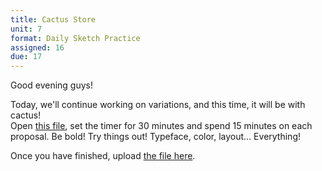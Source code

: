 ```yaml
---
title: Cactus Store
unit: 7
format: Daily Sketch Practice
assigned: 16
due: 17
---
```

Good evening guys!

Today, we'll continue working on variations, and this time, it will be with cactus!\
Open [this file](https://drive.google.com/drive/folders/1dQnAW7u_mYMBWctadatUeccBV-dhGc1T), set the timer for 30 minutes and spend 15 minutes on each proposal. Be bold! Try things out! Typeface, color, layout... Everything!

Once you have finished, upload [the file here](https://drive.google.com/drive/folders/1dQnAW7u_mYMBWctadatUeccBV-dhGc1T).
